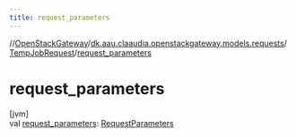 ```yaml
---
title: request_parameters
---
```

//[OpenStackGateway](../../../index.html)/[dk.aau.claaudia.openstackgateway.models.requests](../index.html)/[TempJobRequest](index.html)/[request_parameters](request_parameters.html)



# request_parameters



[jvm]\
val [request_parameters](request_parameters.html): [RequestParameters](../-request-parameters/index.html)




